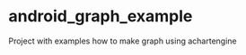 android_graph_example
=====================

 Project with examples how to  make graph using achartengine
